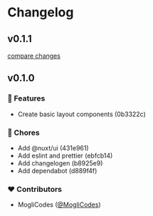 # Changelog


## v0.1.1

[compare changes](https://github.com-MogliCodes/MogliCodes/feinstaub.app/compare/v0.1.0...v0.1.1)

## v0.1.0


### 🚀 Features

- Create basic layout components (0b3322c)

### 🧹 Chores

- Add @nuxt/ui (431e961)
- Add eslint and prettier (ebfcb14)
- Add changelogen (b8925e9)
- Add dependabot (d889f4f)

### ❤️ Contributors

- MogliCodes ([@MogliCodes](http://github.com/MogliCodes))

